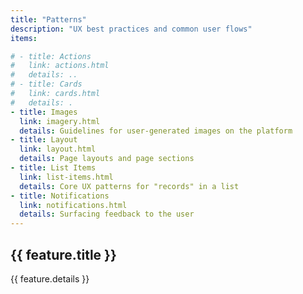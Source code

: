 ```yaml
---
title: "Patterns"
description: "UX best practices and common user flows"
items:

# - title: Actions
#   link: actions.html
#   details: ..
# - title: Cards
#   link: cards.html
#   details: .
- title: Images
  link: imagery.html
  details: Guidelines for user-generated images on the platform
- title: Layout
  link: layout.html
  details: Page layouts and page sections
- title: List Items
  link: list-items.html
  details: Core UX patterns for "records" in a list
- title: Notifications
  link: notifications.html
  details: Surfacing feedback to the user
---
```


<div class="features">
  <div
    v-for="(feature, index) in $page.frontmatter.items"
    :key="index"
    class="feature bg-light-grey ma-2 pa-3 rounded"
  >
    <RouterLink :to="feature.link || ''">
      <h2>{{ feature.title }}</h2>
      <p>{{ feature.details }}</p>
    </RouterLink>
  </div>
</div>
